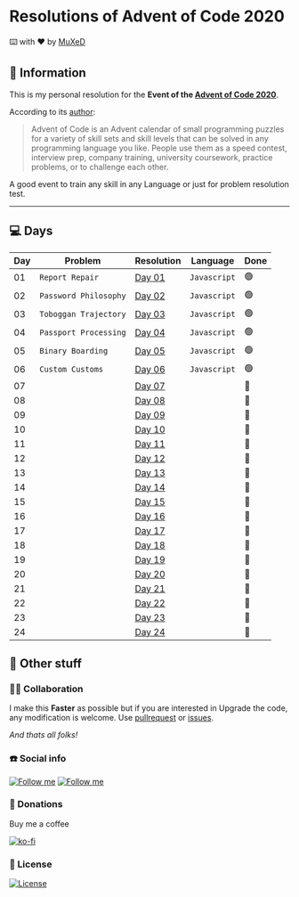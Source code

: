 # Resolutions of Advent of Code 2020
⌨️ with ❤︎ by [MuXeD](https://github.com/juananmuxed)

## 🤔 Information
This is my personal resolution for the __Event of the [Advent of Code 2020](https://adventofcode.com/)__. 

According to its [author](http://was.tl/):

>Advent of Code is an Advent calendar of small programming puzzles for a variety of skill sets and skill levels that can be solved in any programming language you like. People use them as a speed contest, interview prep, company training, university coursework, practice problems, or to challenge each other.

A good event to train any skill in any Language or just for problem resolution test.

---

## 💻 Days

| Day | Problem | Resolution | Language | Done |
|-|-|-|-|-|
| 01 | `Report Repair` | [Day 01](days/01) | `Javascript` | 🟢
| 02 | `Password Philosophy` | [Day 02](days/02) | `Javascript` | 🟢
| 03 | `Toboggan Trajectory` | [Day 03](days/03) | `Javascript` | 🟢
| 04 | `Passport Processing` | [Day 04](days/04) | `Javascript` | 🟢
| 05 | `Binary Boarding` | [Day 05](days/05) | `Javascript` | 🟢
| 06 | `Custom Customs` | [Day 06](days/06) | `Javascript` | 🟢
| 07 |  | [Day 07](days/07) |  | 🔴
| 08 |  | [Day 08](days/08) |  | 🔴
| 09 |  | [Day 09](days/09) |  | 🔴
| 10 |  | [Day 10](days/10) |  | 🔴
| 11 |  | [Day 11](days/11) |  | 🔴
| 12 |  | [Day 12](days/12) |  | 🔴
| 13 |  | [Day 13](days/13) |  | 🔴
| 14 |  | [Day 14](days/14) |  | 🔴
| 15 |  | [Day 15](days/15) |  | 🔴
| 16 |  | [Day 16](days/16) |  | 🔴
| 17 |  | [Day 17](days/17) |  | 🔴
| 18 |  | [Day 18](days/18) |  | 🔴
| 19 |  | [Day 19](days/19) |  | 🔴
| 20 |  | [Day 20](days/20) |  | 🔴
| 21 |  | [Day 21](days/21) |  | 🔴
| 22 |  | [Day 22](days/22) |  | 🔴
| 23 |  | [Day 23](days/23) |  | 🔴
| 24 |  | [Day 24](days/24) |  | 🔴

## 🎱 Other stuff

### 💃🏻 Collaboration
I make this __Faster__ as possible but if you are interested in Upgrade the code, any modification is welcome. Use [pullrequest](https://github.com/juananmuxed/adventofcode-2020/pulls) or [issues](https://github.com/juananmuxed/adventofcode-2020/issues). 

_And thats all folks!_

### ☎️ Social info

[![Follow me](https://img.shields.io/twitter/follow/muxed?color=b22deb&label=Follow%20%40muxed&style=for-the-badge)](https://twitter.com/muxed)
[![Follow me](https://img.shields.io/github/followers/juananmuxed?label=Github%20Follow&style=for-the-badge)](https://github.com/juananmuxed)

### 🎁 Donations
Buy me a coffee

[![ko-fi](https://www.ko-fi.com/img/githubbutton_sm.svg)](https://ko-fi.com/U7U21M2BE)

### 📄 License

[![License](https://img.shields.io/github/license/juananmuxed/adventofcode-2020?label=License&style=for-the-badge)](https://github.com/juananmuxed/adventofcode-2020/blob/master/LICENSE)